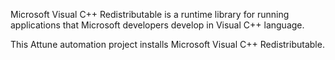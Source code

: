 Microsoft Visual C++ Redistributable is a runtime library for running 
applications that Microsoft developers develop in Visual C++ language.

This Attune automation project installs Microsoft Visual C++ Redistributable.
